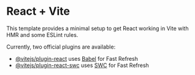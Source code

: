 # React + Vite

This template provides a minimal setup to get React working in Vite with HMR and some ESLint rules.

Currently, two official plugins are available:

- [@vitejs/plugin-react](https://github.com/vitejs/vite-plugin-react/blob/main/packages/plugin-react/README.md) uses [Babel](https://babeljs.io/) for Fast Refresh
- [@vitejs/plugin-react-swc](https://github.com/vitejs/vite-plugin-react-swc) uses [SWC](https://swc.rs/) for Fast Refresh


<!-- Security scan triggered at 2025-09-01 20:08:17 -->

<!-- Security scan triggered at 2025-09-02 15:13:09 -->

<!-- Security scan triggered at 2025-09-02 15:13:32 -->

<!-- Security scan triggered at 2025-09-02 16:58:31 -->

<!-- Security scan triggered at 2025-09-09 05:49:38 -->

<!-- Security scan triggered at 2025-09-09 05:55:36 -->

<!-- Security scan triggered at 2025-09-09 05:56:03 -->

<!-- Security scan triggered at 2025-09-09 05:59:56 -->

<!-- Security scan triggered at 2025-09-28 15:59:06 -->

<!-- Security scan triggered at 2025-09-28 16:05:45 -->

<!-- Security scan triggered at 2025-09-28 16:06:12 -->